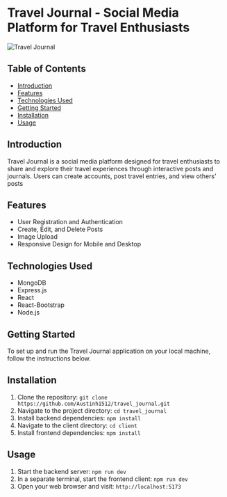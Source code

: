 # Travel Journal - Social Media Platform for Travel Enthusiasts

![Travel Journal](link-to-screenshot.png)

## Table of Contents
- [Introduction](#introduction)
- [Features](#features)
- [Technologies Used](#technologies-used)
- [Getting Started](#getting-started)
- [Installation](#installation)
- [Usage](#usage)


## Introduction
Travel Journal is a social media platform designed for travel enthusiasts to share and explore their travel experiences through interactive posts and journals. Users can create accounts, post travel entries, and view others' posts

## Features
- User Registration and Authentication
- Create, Edit, and Delete Posts
- Image Upload
- Responsive Design for Mobile and Desktop

## Technologies Used
- MongoDB
- Express.js
- React
- React-Bootstrap
- Node.js

## Getting Started
To set up and run the Travel Journal application on your local machine, follow the instructions below.

## Installation
1. Clone the repository: `git clone https://github.com/Austinh1512/travel_journal.git`
2. Navigate to the project directory: `cd travel_journal`
3. Install backend dependencies: `npm install`
4. Navigate to the client directory: `cd client`
5. Install frontend dependencies: `npm install`

## Usage
1. Start the backend server: `npm run dev`
2. In a separate terminal, start the frontend client: `npm run dev`
3. Open your web browser and visit: `http://localhost:5173`

